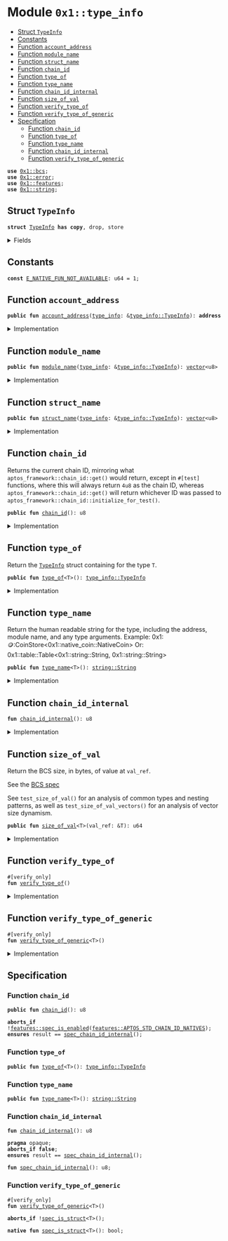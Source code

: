 
<a name="0x1_type_info"></a>

# Module `0x1::type_info`



-  [Struct `TypeInfo`](#0x1_type_info_TypeInfo)
-  [Constants](#@Constants_0)
-  [Function `account_address`](#0x1_type_info_account_address)
-  [Function `module_name`](#0x1_type_info_module_name)
-  [Function `struct_name`](#0x1_type_info_struct_name)
-  [Function `chain_id`](#0x1_type_info_chain_id)
-  [Function `type_of`](#0x1_type_info_type_of)
-  [Function `type_name`](#0x1_type_info_type_name)
-  [Function `chain_id_internal`](#0x1_type_info_chain_id_internal)
-  [Function `size_of_val`](#0x1_type_info_size_of_val)
-  [Function `verify_type_of`](#0x1_type_info_verify_type_of)
-  [Function `verify_type_of_generic`](#0x1_type_info_verify_type_of_generic)
-  [Specification](#@Specification_1)
    -  [Function `chain_id`](#@Specification_1_chain_id)
    -  [Function `type_of`](#@Specification_1_type_of)
    -  [Function `type_name`](#@Specification_1_type_name)
    -  [Function `chain_id_internal`](#@Specification_1_chain_id_internal)
    -  [Function `verify_type_of_generic`](#@Specification_1_verify_type_of_generic)


<pre><code><b>use</b> <a href="../../../../../../../move-stdlib/doc/bcs.md#0x1_bcs">0x1::bcs</a>;
<b>use</b> <a href="../../../../../../../move-stdlib/doc/error.md#0x1_error">0x1::error</a>;
<b>use</b> <a href="../../../../../../../move-stdlib/doc/features.md#0x1_features">0x1::features</a>;
<b>use</b> <a href="../../../../../../../move-stdlib/doc/string.md#0x1_string">0x1::string</a>;
</code></pre>



<a name="0x1_type_info_TypeInfo"></a>

## Struct `TypeInfo`



<pre><code><b>struct</b> <a href="type_info.md#0x1_type_info_TypeInfo">TypeInfo</a> <b>has</b> <b>copy</b>, drop, store
</code></pre>



<details>
<summary>Fields</summary>


<dl>
<dt>
<code>account_address: <b>address</b></code>
</dt>
<dd>

</dd>
<dt>
<code>module_name: <a href="../../../../../../../move-stdlib/doc/vector.md#0x1_vector">vector</a>&lt;u8&gt;</code>
</dt>
<dd>

</dd>
<dt>
<code>struct_name: <a href="../../../../../../../move-stdlib/doc/vector.md#0x1_vector">vector</a>&lt;u8&gt;</code>
</dt>
<dd>

</dd>
</dl>


</details>

<a name="@Constants_0"></a>

## Constants


<a name="0x1_type_info_E_NATIVE_FUN_NOT_AVAILABLE"></a>



<pre><code><b>const</b> <a href="type_info.md#0x1_type_info_E_NATIVE_FUN_NOT_AVAILABLE">E_NATIVE_FUN_NOT_AVAILABLE</a>: u64 = 1;
</code></pre>



<a name="0x1_type_info_account_address"></a>

## Function `account_address`



<pre><code><b>public</b> <b>fun</b> <a href="type_info.md#0x1_type_info_account_address">account_address</a>(<a href="type_info.md#0x1_type_info">type_info</a>: &<a href="type_info.md#0x1_type_info_TypeInfo">type_info::TypeInfo</a>): <b>address</b>
</code></pre>



<details>
<summary>Implementation</summary>


<pre><code><b>public</b> <b>fun</b> <a href="type_info.md#0x1_type_info_account_address">account_address</a>(<a href="type_info.md#0x1_type_info">type_info</a>: &<a href="type_info.md#0x1_type_info_TypeInfo">TypeInfo</a>): <b>address</b> {
    <a href="type_info.md#0x1_type_info">type_info</a>.account_address
}
</code></pre>



</details>

<a name="0x1_type_info_module_name"></a>

## Function `module_name`



<pre><code><b>public</b> <b>fun</b> <a href="type_info.md#0x1_type_info_module_name">module_name</a>(<a href="type_info.md#0x1_type_info">type_info</a>: &<a href="type_info.md#0x1_type_info_TypeInfo">type_info::TypeInfo</a>): <a href="../../../../../../../move-stdlib/doc/vector.md#0x1_vector">vector</a>&lt;u8&gt;
</code></pre>



<details>
<summary>Implementation</summary>


<pre><code><b>public</b> <b>fun</b> <a href="type_info.md#0x1_type_info_module_name">module_name</a>(<a href="type_info.md#0x1_type_info">type_info</a>: &<a href="type_info.md#0x1_type_info_TypeInfo">TypeInfo</a>): <a href="../../../../../../../move-stdlib/doc/vector.md#0x1_vector">vector</a>&lt;u8&gt; {
    <a href="type_info.md#0x1_type_info">type_info</a>.module_name
}
</code></pre>



</details>

<a name="0x1_type_info_struct_name"></a>

## Function `struct_name`



<pre><code><b>public</b> <b>fun</b> <a href="type_info.md#0x1_type_info_struct_name">struct_name</a>(<a href="type_info.md#0x1_type_info">type_info</a>: &<a href="type_info.md#0x1_type_info_TypeInfo">type_info::TypeInfo</a>): <a href="../../../../../../../move-stdlib/doc/vector.md#0x1_vector">vector</a>&lt;u8&gt;
</code></pre>



<details>
<summary>Implementation</summary>


<pre><code><b>public</b> <b>fun</b> <a href="type_info.md#0x1_type_info_struct_name">struct_name</a>(<a href="type_info.md#0x1_type_info">type_info</a>: &<a href="type_info.md#0x1_type_info_TypeInfo">TypeInfo</a>): <a href="../../../../../../../move-stdlib/doc/vector.md#0x1_vector">vector</a>&lt;u8&gt; {
    <a href="type_info.md#0x1_type_info">type_info</a>.struct_name
}
</code></pre>



</details>

<a name="0x1_type_info_chain_id"></a>

## Function `chain_id`

Returns the current chain ID, mirroring what <code>aptos_framework::chain_id::get()</code> would return, except in <code>#[test]</code>
functions, where this will always return <code>4u8</code> as the chain ID, whereas <code>aptos_framework::chain_id::get()</code> will
return whichever ID was passed to <code>aptos_framework::chain_id::initialize_for_test()</code>.


<pre><code><b>public</b> <b>fun</b> <a href="type_info.md#0x1_type_info_chain_id">chain_id</a>(): u8
</code></pre>



<details>
<summary>Implementation</summary>


<pre><code><b>public</b> <b>fun</b> <a href="type_info.md#0x1_type_info_chain_id">chain_id</a>(): u8 {
    <b>if</b> (!<a href="../../../../../../../move-stdlib/doc/features.md#0x1_features_aptos_stdlib_chain_id_enabled">features::aptos_stdlib_chain_id_enabled</a>()) {
        <b>abort</b>(std::error::invalid_state(<a href="type_info.md#0x1_type_info_E_NATIVE_FUN_NOT_AVAILABLE">E_NATIVE_FUN_NOT_AVAILABLE</a>))
    };

    <a href="type_info.md#0x1_type_info_chain_id_internal">chain_id_internal</a>()
}
</code></pre>



</details>

<a name="0x1_type_info_type_of"></a>

## Function `type_of`

Return the <code><a href="type_info.md#0x1_type_info_TypeInfo">TypeInfo</a></code> struct containing  for the type <code>T</code>.


<pre><code><b>public</b> <b>fun</b> <a href="type_info.md#0x1_type_info_type_of">type_of</a>&lt;T&gt;(): <a href="type_info.md#0x1_type_info_TypeInfo">type_info::TypeInfo</a>
</code></pre>



<details>
<summary>Implementation</summary>


<pre><code><b>public</b> <b>native</b> <b>fun</b> <a href="type_info.md#0x1_type_info_type_of">type_of</a>&lt;T&gt;(): <a href="type_info.md#0x1_type_info_TypeInfo">TypeInfo</a>;
</code></pre>



</details>

<a name="0x1_type_info_type_name"></a>

## Function `type_name`

Return the human readable string for the type, including the address, module name, and any type arguments.
Example: 0x1::coin::CoinStore<0x1::native_coin::NativeCoin>
Or: 0x1::table::Table<0x1::string::String, 0x1::string::String>


<pre><code><b>public</b> <b>fun</b> <a href="type_info.md#0x1_type_info_type_name">type_name</a>&lt;T&gt;(): <a href="../../../../../../../move-stdlib/doc/string.md#0x1_string_String">string::String</a>
</code></pre>



<details>
<summary>Implementation</summary>


<pre><code><b>public</b> <b>native</b> <b>fun</b> <a href="type_info.md#0x1_type_info_type_name">type_name</a>&lt;T&gt;(): String;
</code></pre>



</details>

<a name="0x1_type_info_chain_id_internal"></a>

## Function `chain_id_internal`



<pre><code><b>fun</b> <a href="type_info.md#0x1_type_info_chain_id_internal">chain_id_internal</a>(): u8
</code></pre>



<details>
<summary>Implementation</summary>


<pre><code><b>native</b> <b>fun</b> <a href="type_info.md#0x1_type_info_chain_id_internal">chain_id_internal</a>(): u8;
</code></pre>



</details>

<a name="0x1_type_info_size_of_val"></a>

## Function `size_of_val`

Return the BCS size, in bytes, of value at <code>val_ref</code>.

See the [BCS spec](https://github.com/diem/bcs)

See <code>test_size_of_val()</code> for an analysis of common types and
nesting patterns, as well as <code>test_size_of_val_vectors()</code> for an
analysis of vector size dynamism.


<pre><code><b>public</b> <b>fun</b> <a href="type_info.md#0x1_type_info_size_of_val">size_of_val</a>&lt;T&gt;(val_ref: &T): u64
</code></pre>



<details>
<summary>Implementation</summary>


<pre><code><b>public</b> <b>fun</b> <a href="type_info.md#0x1_type_info_size_of_val">size_of_val</a>&lt;T&gt;(val_ref: &T): u64 {
    // Return <a href="../../../../../../../move-stdlib/doc/vector.md#0x1_vector">vector</a> length of vectorized BCS representation.
    <a href="../../../../../../../move-stdlib/doc/vector.md#0x1_vector_length">vector::length</a>(&<a href="../../../../../../../move-stdlib/doc/bcs.md#0x1_bcs_to_bytes">bcs::to_bytes</a>(val_ref))
}
</code></pre>



</details>

<a name="0x1_type_info_verify_type_of"></a>

## Function `verify_type_of`



<pre><code>#[verify_only]
<b>fun</b> <a href="type_info.md#0x1_type_info_verify_type_of">verify_type_of</a>()
</code></pre>



<details>
<summary>Implementation</summary>


<pre><code><b>fun</b> <a href="type_info.md#0x1_type_info_verify_type_of">verify_type_of</a>() {
    <b>let</b> <a href="type_info.md#0x1_type_info">type_info</a> = <a href="type_info.md#0x1_type_info_type_of">type_of</a>&lt;<a href="type_info.md#0x1_type_info_TypeInfo">TypeInfo</a>&gt;();
    <b>let</b> account_address = <a href="type_info.md#0x1_type_info_account_address">account_address</a>(&<a href="type_info.md#0x1_type_info">type_info</a>);
    <b>let</b> module_name = <a href="type_info.md#0x1_type_info_module_name">module_name</a>(&<a href="type_info.md#0x1_type_info">type_info</a>);
    <b>let</b> struct_name = <a href="type_info.md#0x1_type_info_struct_name">struct_name</a>(&<a href="type_info.md#0x1_type_info">type_info</a>);
    <b>spec</b> {
        <b>assert</b> account_address == @aptos_std;
        <b>assert</b> module_name == b"<a href="type_info.md#0x1_type_info">type_info</a>";
        <b>assert</b> struct_name == b"<a href="type_info.md#0x1_type_info_TypeInfo">TypeInfo</a>";
    };
}
</code></pre>



</details>

<a name="0x1_type_info_verify_type_of_generic"></a>

## Function `verify_type_of_generic`



<pre><code>#[verify_only]
<b>fun</b> <a href="type_info.md#0x1_type_info_verify_type_of_generic">verify_type_of_generic</a>&lt;T&gt;()
</code></pre>



<details>
<summary>Implementation</summary>


<pre><code><b>fun</b> <a href="type_info.md#0x1_type_info_verify_type_of_generic">verify_type_of_generic</a>&lt;T&gt;() {
    <b>let</b> <a href="type_info.md#0x1_type_info">type_info</a> = <a href="type_info.md#0x1_type_info_type_of">type_of</a>&lt;T&gt;();
    <b>let</b> account_address = <a href="type_info.md#0x1_type_info_account_address">account_address</a>(&<a href="type_info.md#0x1_type_info">type_info</a>);
    <b>let</b> module_name = <a href="type_info.md#0x1_type_info_module_name">module_name</a>(&<a href="type_info.md#0x1_type_info">type_info</a>);
    <b>let</b> struct_name = <a href="type_info.md#0x1_type_info_struct_name">struct_name</a>(&<a href="type_info.md#0x1_type_info">type_info</a>);
    <b>spec</b> {
        <b>assert</b> account_address == <a href="type_info.md#0x1_type_info_type_of">type_of</a>&lt;T&gt;().account_address;
        <b>assert</b> module_name == <a href="type_info.md#0x1_type_info_type_of">type_of</a>&lt;T&gt;().module_name;
        <b>assert</b> struct_name == <a href="type_info.md#0x1_type_info_type_of">type_of</a>&lt;T&gt;().struct_name;
    };
}
</code></pre>



</details>

<a name="@Specification_1"></a>

## Specification


<a name="@Specification_1_chain_id"></a>

### Function `chain_id`


<pre><code><b>public</b> <b>fun</b> <a href="type_info.md#0x1_type_info_chain_id">chain_id</a>(): u8
</code></pre>




<pre><code><b>aborts_if</b> !<a href="../../../../../../../move-stdlib/doc/features.md#0x1_features_spec_is_enabled">features::spec_is_enabled</a>(<a href="../../../../../../../move-stdlib/doc/features.md#0x1_features_APTOS_STD_CHAIN_ID_NATIVES">features::APTOS_STD_CHAIN_ID_NATIVES</a>);
<b>ensures</b> result == <a href="type_info.md#0x1_type_info_spec_chain_id_internal">spec_chain_id_internal</a>();
</code></pre>



<a name="@Specification_1_type_of"></a>

### Function `type_of`


<pre><code><b>public</b> <b>fun</b> <a href="type_info.md#0x1_type_info_type_of">type_of</a>&lt;T&gt;(): <a href="type_info.md#0x1_type_info_TypeInfo">type_info::TypeInfo</a>
</code></pre>




<a name="@Specification_1_type_name"></a>

### Function `type_name`


<pre><code><b>public</b> <b>fun</b> <a href="type_info.md#0x1_type_info_type_name">type_name</a>&lt;T&gt;(): <a href="../../../../../../../move-stdlib/doc/string.md#0x1_string_String">string::String</a>
</code></pre>




<a name="@Specification_1_chain_id_internal"></a>

### Function `chain_id_internal`


<pre><code><b>fun</b> <a href="type_info.md#0x1_type_info_chain_id_internal">chain_id_internal</a>(): u8
</code></pre>




<pre><code><b>pragma</b> opaque;
<b>aborts_if</b> <b>false</b>;
<b>ensures</b> result == <a href="type_info.md#0x1_type_info_spec_chain_id_internal">spec_chain_id_internal</a>();
</code></pre>




<a name="0x1_type_info_spec_chain_id_internal"></a>


<pre><code><b>fun</b> <a href="type_info.md#0x1_type_info_spec_chain_id_internal">spec_chain_id_internal</a>(): u8;
</code></pre>



<a name="@Specification_1_verify_type_of_generic"></a>

### Function `verify_type_of_generic`


<pre><code>#[verify_only]
<b>fun</b> <a href="type_info.md#0x1_type_info_verify_type_of_generic">verify_type_of_generic</a>&lt;T&gt;()
</code></pre>




<pre><code><b>aborts_if</b> !<a href="type_info.md#0x1_type_info_spec_is_struct">spec_is_struct</a>&lt;T&gt;();
</code></pre>




<a name="0x1_type_info_spec_is_struct"></a>


<pre><code><b>native</b> <b>fun</b> <a href="type_info.md#0x1_type_info_spec_is_struct">spec_is_struct</a>&lt;T&gt;(): bool;
</code></pre>


[move-book]: https://aptos.dev/move/book/SUMMARY
